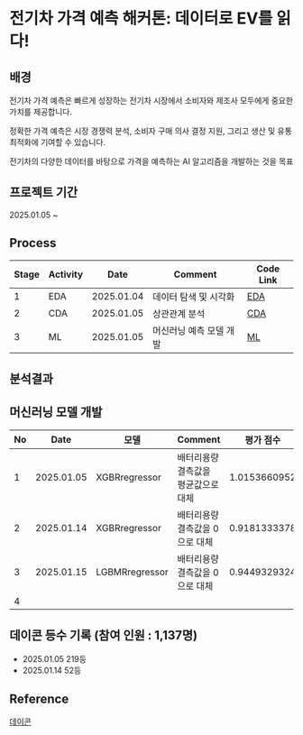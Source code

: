 # 전기차 가격 예측 해커톤: 데이터로 EV를 읽다!

## 배경

전기차 가격 예측은 빠르게 성장하는 전기차 시장에서 소비자와 제조사 모두에게 중요한 가치를 제공합니다.

정확한 가격 예측은 시장 경쟁력 분석, 소비자 구매 의사 결정 지원, 그리고 생산 및 유통 최적화에 기여할 수 있습니다.

전기차의 다양한 데이터를 바탕으로 가격을 예측하는 AI 알고리즘을 개발하는 것을 목표


## 프로젝트 기간

2025.01.05 ~

## Process

|Stage|Activity|Date|Comment|Code Link|
|--|--|--|--|--|
|1|EDA|2025.01.04|데이터 탐색 및 시각화|[EDA](https://github.com/SeokcheonMoon/dacon_EV_analysis/blob/main/Data_analysis/EDA.ipynb)|
|2|CDA|2025.01.05|상관관계 분석|[CDA](https://github.com/SeokcheonMoon/dacon_EV_analysis/blob/main/Data_analysis/CDA.ipynb)|
|3|ML|2025.01.05|머신러닝 예측 모델 개발|[ML](https://github.com/SeokcheonMoon/dacon_EV_analysis/tree/main/ML)|

## 분석결과

## 머신러닝 모델 개발

|No|Date|모델|Comment|평가 점수|Best|
|--|--|--|--|--|--|
|1|2025.01.05|XGBRregressor|배터리용량 결측값을 평균값으로 대체|1.0153660952||
|2|2025.01.14|XGBRregressor|배터리용량 결측값을 0으로 대체|0.9181333378|V|
|3|2025.01.15|LGBMRregressor|배터리용량 결측값을 0으로 대체|0.9449329324||
|4||||||

## 데이콘 등수 기록 (참여 인원 : 1,137명)

- 2025.01.05 219등
- 2025.01.14 52등

## Reference

[데이콘](https://dacon.io/competitions/official/236424/overview/description)